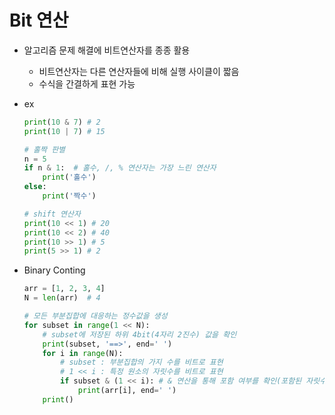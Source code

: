 # Bit 연산

- 알고리즘 문제 해결에 비트연산자를 종종 활용

  - 비트연산자는 다른 연산자들에 비해 실행 사이클이 짧음
  - 수식을 간결하게 표현 가능

- ex

  ```python
  print(10 & 7) # 2
  print(10 | 7) # 15
  
  # 홀짝 판별
  n = 5
  if n & 1:  # 홀수, /, % 연산자는 가장 느린 연산자
      print('홀수')
  else:
      print('짝수')
  
  # shift 연산자
  print(10 << 1) # 20
  print(10 << 2) # 40
  print(10 >> 1) # 5
  print(5 >> 1) # 2
  ```

  

- Binary Conting

  ```python
  arr = [1, 2, 3, 4]
  N = len(arr)  # 4
  
  # 모든 부분집합에 대응하는 정수값을 생성
  for subset in range(1 << N):
      # subset에 저장된 하위 4bit(4자리 2진수) 값을 확인
      print(subset, '==>', end=' ')
      for i in range(N):
          # subset : 부분집합의 가지 수를 비트로 표현
          # 1 << i : 특정 원소의 자릿수를 비트로 표현
          if subset & (1 << i): # & 연산을 통해 포함 여부를 확인(포함된 자릿수의 원소만 1로 표현됨)
              print(arr[i], end=' ')
      print()
  ```

  
